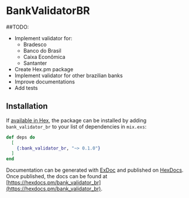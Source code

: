 # BankValidatorBR

##TODO:
  - Implement validator for:
    - Bradesco
    - Banco do Brasil
    - Caixa Econômica
    - Santanter
  - Create Hex.pm package
  - Implement validator for other brazilian banks
  - Improve documentations
  - Add tests
  

## Installation

If [available in Hex](https://hex.pm/docs/publish), the package can be installed
by adding `bank_validator_br` to your list of dependencies in `mix.exs`:

```elixir
def deps do
  [
    {:bank_validator_br, "~> 0.1.0"}
  ]
end
```

Documentation can be generated with [ExDoc](https://github.com/elixir-lang/ex_doc)
and published on [HexDocs](https://hexdocs.pm). Once published, the docs can
be found at [https://hexdocs.pm/bank_validator_br](https://hexdocs.pm/bank_validator_br).
